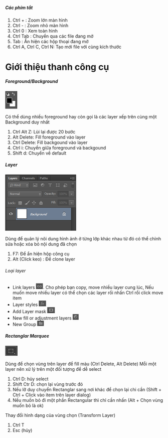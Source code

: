 ##### Các phím tắt
1. Ctrl +   : Zoom lớn màn hình
2. Ctrl -   : Zoom nhỏ màn hình
3. Ctrl 0   : Xem toàn hình
4. Ctrl Tab : Chuyển qua các file đang mở
5. Tab      : Ẩn hiện các hộp thoại đang mở
6. Ctrl A, Ctrl C, Ctrl N: Tạo mới file với cùng kích thước


# Giới thiệu thanh công cụ

##### Foreground/Background 
![Foreground/Background](/photoshop/images/01.png "Foreground/Background")

Có thể dùng nhiều foreground hay còn gọi là các layer xếp trên cùng một Background duy nhất 

1. Ctrl Alt Z: Lùi lại được 20 bước
2. Alt Delete: Fill foreground vào layer
2. Ctrl Delete: Fill backgound vào layer
3. Ctrl i: Chuyển giữa foreground và backgound
4. Shift d: Chuyển về default

##### Layer 
![Layer](/photoshop/images/02.png "Layer")

Dùng để quản lý nôi dung hình ảnh ở từng lớp khác nhau từ đó có thể chỉnh sửa hoặc xóa bỏ nội dung đã chọn

1. F7: Để ẩn hiện hộp công cụ
2. Alt (Click keo) : Để clone layer

###### Loại layer

- Link layers ![Link](/photoshop/images/04.png "Link"). Cho phép bạn copy, move nhiều layer cung lúc, Nếu muốn move nhiều layer có thể chọn các layer rồi nhấn Ctrl rồi click move item
- Layer styles ![Style](/photoshop/images/05.png "Style")
- Add Layer mask ![Mask](/photoshop/images/06.png "Mask")
- New fill or adjustment layers ![Adjustment](/photoshop/images/07.png "Adjustment")
- New Group ![Group](/photoshop/images/08.png "Group")

##### Rectanglar Marquee 
![Rectanglar Marquee](/photoshop/images/03.png "Rectanglar Marquee")

Dùng để chọn vùng trên layer để fill màu (Ctrl Delete, Alt Delete)
Mỗi một layer nên xử lý trên một đối tượng để dễ select

1. Ctrl D: hủy select
2. Shift Ctr D: chọn lại vùng trước đó
3. Nếu lỡ duy chuyển Rectanglar sang nơi khác để chọn lại chi cần (Shift + Ctrl + Click vào item trên layer dialog)
4. Nếu muốn bỏ đi một phần Rectangular thì chỉ cần nhấn (Alt + Chọn vùng muốn bỏ là ok)

Thay đổi hình dạng của vùng chọn (Transform Layer)

1. Ctrl T
2. Esc (hủy)

